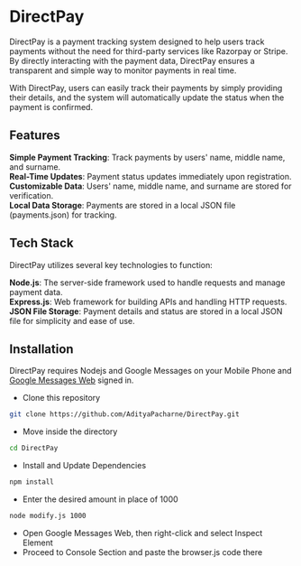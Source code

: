 # DirectPay

DirectPay is a payment tracking system designed to help users track payments without the need for third-party services like Razorpay or Stripe. By directly interacting with the payment data, DirectPay ensures a transparent and simple way to monitor payments in real time.

With DirectPay, users can easily track their payments by simply providing their details, and the system will automatically update the status when the payment is confirmed.

## Features

**Simple Payment Tracking**: Track payments by users' name, middle name, and surname.  
**Real-Time Updates**: Payment status updates immediately upon registration.<br>
**Customizable Data**: Users' name, middle name, and surname are stored for verification.<br>
**Local Data Storage**: Payments are stored in a local JSON file (payments.json) for tracking.<br>

## Tech Stack

DirectPay utilizes several key technologies to function:

**Node.js**: The server-side framework used to handle requests and manage payment data.<br>
**Express.js**: Web framework for building APIs and handling HTTP requests.<br>
**JSON File Storage**: Payment details and status are stored in a local JSON file for simplicity and ease of use.<br>

## Installation

DirectPay requires Nodejs and Google Messages on your Mobile Phone and [Google Messages Web](https://messages.google.com/web/authentication) signed in.

- Clone this repository
```bash
git clone https://github.com/AdityaPacharne/DirectPay.git
```

- Move inside the directory
```bash
cd DirectPay
```

- Install and Update Dependencies
```bash
npm install
```

- Enter the desired amount in place of 1000
```bash
node modify.js 1000
```

- Open Google Messages Web, then right-click and select Inspect Element
- Proceed to Console Section and paste the browser.js code there




























